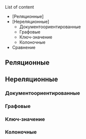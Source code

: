 List of content
- [Реляционные]
- [Нереляционные]
  - Документоориентированные
  - Графовые
  - Ключ-значение
  - Колоночные
- Сравнение

## Реляционные

## Нереляционные
### Документоориентированные
### Графовые
### Ключ-значение
### Колоночные
